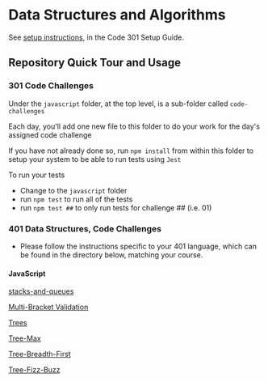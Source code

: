 # Data Structures and Algorithms

See [setup instructions](https://codefellows.github.io/setup-guide/code-301/2-code-challenges), in the Code 301 Setup Guide.

## Repository Quick Tour and Usage

### 301 Code Challenges
Under the `javascript` folder, at the top level, is a sub-folder called `code-challenges`

Each day, you'll add one new file to this folder to do your work for the day's assigned code challenge

If you have not already done so, run `npm install` from within this folder to setup your system to be able to run tests using `Jest`

To run your tests

- Change to the `javascript` folder
- run `npm test` to run all of the tests
- run `npm test ##` to only run tests for challenge ## (i.e. 01)

### 401 Data Structures, Code Challenges

- Please follow the instructions specific to your 401 language, which can be found in the directory below, matching your course.

#### JavaScript

[stacks-and-queues](./javascript/stacks-queues/README.md)

[Multi-Bracket Validation](./javascript/stack-queue-brackets/README.md)

[Trees](./javascript/trees/README.md)

[Tree-Max](./javascript/tree-max/README.md)

[Tree-Breadth-First](./javascript/tree-breadth-first/README.md)

[Tree-Fizz-Buzz](./javascript/tree-fizz-buzz/README.md)
